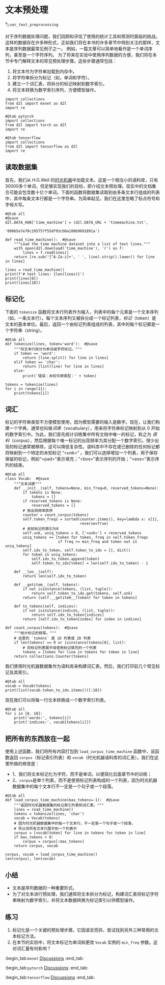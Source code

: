 # 文本预处理
:label:`sec_text_preprocessing`

对于序列数据处理问题，我们回顾和评估了使用的统计工具和预测时面临的挑战。这样的数据存在许多种形式，正如我们将在本书的许多章节中特别关注的那样，文本是序列数据最常见例子之一。
例如，一篇文章可以简单地看作是一个单词序列，甚至是一个字符序列。
为了将来在实验中使用序列数据的方便，我们将在本节中专门解释文本的常见预处理步骤。这些步骤通常包括：

1. 将文本作为字符串加载到内存中。
1. 将字符串拆分为标记（如，单词和字符）。
1. 建立一个词汇表，将拆分的标记映射到数字索引。
1. 将文本转换为数字索引序列，方便模型操作。

```{.python .input}
import collections
from d2l import mxnet as d2l
import re
```

```{.python .input}
#@tab pytorch
import collections
from d2l import torch as d2l
import re
```

```{.python .input}
#@tab tensorflow
import collections
from d2l import tensorflow as d2l
import re
```

## 读取数据集

首先，我们从 H.G.Well 的[时光机器](http://www.gutenberg.org/ebooks/35)中加载文本。这是一个相当小的语料库，只有30000多个单词，但足够实现我们的目标，即介绍文本预处理。现实中的文档集合可能会包含数十亿个单词。下面的函数将数据集读取到由多条文本行组成的列表中，其中每条文本行都是一个字符串。为简单起见，我们在这里忽略了标点符号和字母大写。

```{.python .input}
#@tab all
#@save
d2l.DATA_HUB['time_machine'] = (d2l.DATA_URL + 'timemachine.txt',
                                '090b5e7e70c295757f55df93cb0a180b9691891a')

def read_time_machine():  #@save
    """Load the time machine dataset into a list of text lines."""
    with open(d2l.download('time_machine'), 'r') as f:
        lines = f.readlines()
    return [re.sub('[^A-Za-z]+', ' ', line).strip().lower() for line in lines]

lines = read_time_machine()
print(f'# text lines: {len(lines)}')
print(lines[0])
print(lines[10])
```

## 标记化

下面的 `tokenize` 函数将文本行列表作为输入，列表中的每个元素是一个文本序列（如，一条文本行）。每个文本序列又被拆分成一个标记列表，*标记*（token）是文本的基本单位。最后，返回一个由标记列表组成的列表，其中的每个标记都是一个字符串（string）。

```{.python .input}
#@tab all
def tokenize(lines, token='word'):  #@save
    """将文本行拆分为单词或字符标记。"""
    if token == 'word':
        return [line.split() for line in lines]
    elif token == 'char':
        return [list(line) for line in lines]
    else:
        print('错误：未知令牌类型：' + token)

tokens = tokenize(lines)
for i in range(11):
    print(tokens[i])
```

## 词汇

标记的字符串类型不方便模型使用，因为模型需要的输入是数字。现在，让我们构建一个字典，通常也叫做*词表*（vocabulary），用来将字符串标记映射到从 $0$ 开始的数字索引中。为此，我们首先统计训练集中所有文档中唯一的标记，称之为 *语料*（corpus），然后根据每个唯一标记的出现频率为其分配一个数字索引。很少出现的标记通常被移除，这可以降低复杂性。语料库中不存在或已删除的任何标记都将映射到一个特定的未知标记 “&lt;unk&gt;” 。我们可以选择增加一个列表，用于保存保留的标记，例如“&lt;pad&gt;”表示填充；“&lt;bos&gt;”表示序列的开始；“&lt;eos&gt;”表示序列的结束。

```{.python .input}
#@tab all
class Vocab:  #@save
    """文本词表"""
    def __init__(self, tokens=None, min_freq=0, reserved_tokens=None):
        if tokens is None:
            tokens = []
        if reserved_tokens is None:
            reserved_tokens = [] 
        # 按出现频率排序
        counter = count_corpus(tokens)
        self.token_freqs = sorted(counter.items(), key=lambda x: x[1],
                                  reverse=True)
        # 未知标记的索引为0
        self.unk, uniq_tokens = 0, ['<unk>'] + reserved_tokens
        uniq_tokens += [token for token, freq in self.token_freqs
                        if freq >= min_freq and token not in uniq_tokens]
        self.idx_to_token, self.token_to_idx = [], dict()
        for token in uniq_tokens:
            self.idx_to_token.append(token)
            self.token_to_idx[token] = len(self.idx_to_token) - 1

    def __len__(self):
        return len(self.idx_to_token)

    def __getitem__(self, tokens):
        if not isinstance(tokens, (list, tuple)):
            return self.token_to_idx.get(tokens, self.unk)
        return [self.__getitem__(token) for token in tokens]

    def to_tokens(self, indices):
        if not isinstance(indices, (list, tuple)):
            return self.idx_to_token[indices]
        return [self.idx_to_token[index] for index in indices]

def count_corpus(tokens):  #@save
    """统计标记的频率。"""
    # 这里的 `tokens` 是 1D 列表或 2D 列表
    if len(tokens) == 0 or isinstance(tokens[0], list):
        # 将标记列表展平成使用标记填充的一个列表
        tokens = [token for line in tokens for token in line]
    return collections.Counter(tokens)
```

我们使用时光机器数据集作为语料库来构建词汇表。然后，我们打印前几个常见标记及其索引。

```{.python .input}
#@tab all
vocab = Vocab(tokens)
print(list(vocab.token_to_idx.items())[:10])
```

现在我们可以将每一行文本转换成一个数字索引列表。

```{.python .input}
#@tab all
for i in [0, 10]:
    print('words:', tokens[i])
    print('indices:', vocab[tokens[i]])
```

## 把所有的东西放在一起

使用上述函数，我们将所有内容打包到 `load_corpus_time_machine` 函数中，该函数返回 `corpus`（标记索引列表）和 `vocab`（时光机器语料库的词汇表）。我们在这里所做的修改是：
- 1、我们将文本标记化为字符，而不是单词，以便简化后面章节中的训练；
- 2、`corpus`是单个列表，而不是使用标记列表构成的一个列表，因为时光机器数据集中的每个文本行不一定是一个句子或一个段落。

```{.python .input}
#@tab all
def load_corpus_time_machine(max_tokens=-1):  #@save
    """返回时光机器数据集的标记索引列表和词汇表。"""
    lines = read_time_machine()
    tokens = tokenize(lines, 'char')
    vocab = Vocab(tokens)
    # 因为时光机器数据集中的每一个文本行，不一定是一个句子或一个段落，
    # 所以将所有文本行展平到一个列表中
    corpus = [vocab[token] for line in tokens for token in line]
    if max_tokens > 0:
        corpus = corpus[:max_tokens]
    return corpus, vocab

corpus, vocab = load_corpus_time_machine()
len(corpus), len(vocab)
```

## 小结

* 文本是序列数据的一种重要形式。
* 为了对文本进行预处理，我们通常将文本拆分为标记，构建词汇表将标记字符串映射为数字索引，并将文本数据转换为标记索引以供模型操作。

## 练习

1. 标记化是一个关键的预处理步骤。它因语言而异。尝试找到另外三种常用的文本标记方法。
1. 在本节的实验中，将文本标记为单词和更改 `Vocab` 实例的 `min_freq` 参数。这对词汇量有何影响？

:begin_tab:`mxnet`
[Discussions](https://discuss.d2l.ai/t/2093)
:end_tab:

:begin_tab:`pytorch`
[Discussions](https://discuss.d2l.ai/t/2094)
:end_tab:

:begin_tab:`tensorflow`
[Discussions](https://discuss.d2l.ai/t/2095)
:end_tab: